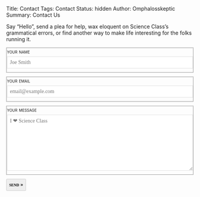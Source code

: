 Title: Contact
Tags: Contact
Status: hidden
Author: Omphalosskeptic
Summary: Contact Us

<style>
form{
	max-width: 600px;
	margin: 0 auto;
}

input, textarea{
	border: 1px solid #ddd;
	font-family: serif;
	padding:7px !important;
	font-size: 1em;
}

input:focus, textarea:focus{
	border: 1px solid orange;
}

form fieldset {
	margin: 0 0 10px 0;
	padding: 0 0 10px 0;
	/*border-bottom: 1px dashed #eee;*/
}

form fieldset.form-actions {
	margin: 0 0 0 40%;
	padding: 0;
	border: none;
}

form fieldset label {
	float: left;
	width: 30%;
	margin: 4px 0 5px 0;
	/*font-weight: bold;*/
	-moz-font-feature-settings:"smcp" 1; 
	-moz-font-feature-settings:"smcp=1"; 
	-ms-font-feature-settings:"smcp" 1; 
	-o-font-feature-settings:"smcp" 1; 
	-webkit-font-feature-settings:"smcp" 1; 
	font-feature-settings:"smcp" 1;
	text-transform: lowercase;
	font-variant: small-caps;
}

form fieldset input.form-text,
form fieldset textarea {
	display: block;
	width: 70%;
}

form fieldset textarea {
	height: 150px;
}

form fieldset p.form-help {
	margin: 5px 0 0 20%;
	font-size: 12px;
	color: #999;
}
form input[type="submit"] {
	margin: 0;
	padding: 10px 15px;
	border: 1px solid #ccc;
	background: #eee;
	text-transform: lowercase;
	font-variant: small-caps;
	font-weight: bold;
	border-radius: 2px;
}
form input[type="submit"]:hover,
form input[type="submit"]:focus {
	border: 1px solid #bbb;
	background: #e5e5e5;
}
form input[type="submit"]:active {
	borde r: 1px solid #ccc;
	background: #eee;
}

@media screen and (max-width: 960px) {
	form fieldset label {
		display: block;
		float: none;
		width: auto;
		margin: 0 0 5px 0;
		}
	form fieldset.form-actions,
	form fieldset p.form-help {
		margin-left: 0;
		padding-left: 0;
		}
	form fieldset input.form-text,
	form fieldset textarea {
		width: 100%;
		-webkit-box-sizing: border-box;
		-moz-box-sizing: border-box;
		box-sizing: border-box;
		}
	}				
</style>

Say “Hello”, send a plea for help, wax eloquent on Science Class’s grammatical errors, or find another way to make life interesting for the folks running it.

<form class="contactform" action="//api.formspree.com/info@automathic.org" method="POST">
	<fieldset>
		<label for="input-name">Your Name</label>
    	<input class="form-text" id="input-name" type="text" name="name" placeholder="Joe Smith" required>
    </fieldset>
  	<fieldset>
		<label for="input-email">Your Email</label>
    	<input class="form-text" id="input-email" type="email" name="_replyto" placeholder="email@example.com">
    </fieldset>
    <input type="hidden" name="_next" value="//scienceclass.github.io/pages/thanks.html">
    <fieldset>
		<label for="input-message">Your Message</label>
    	<textarea id="input-message" name="message" placeholder="I ❤ Science Class" required></textarea>
    </fieldset>
    <fieldset class="form-actions">
    	<input type="submit" value="SEND &raquo;">
    </fieldset>
</form> 